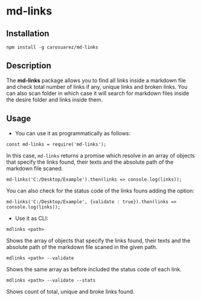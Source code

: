 # md-links

## Installation

`npm install -g carosuarez/md-links`

## Description

The **md-links** package allows you to find all links inside a markdown file and check total number of links if any, unique links and broken links. You can also scan folder in which case it will search for markdown files inside the desire folder and links inside them. 

## Usage

* You can use it as programmatically as follows:

```
const md-links = require('md-links');
```

In this case, `md-links` returns a promise which resolve in an array of objects that specify the links found, their texts and the absolute path of the markdown file scaned. 

```
md-links('C:/Desktop/Example').then(links => console.log(links));
```

You can also check for the status code of the links founs adding the option:


```
md-links('C:/Desktop/Example', {validate : true}).then(links => console.log(links));
```



* Use it as CLI:

`mdlinks <path>`

Shows the array of objects that specify the links found, their texts and the absolute path of the markdown file scaned in the given path. 


`mdlinks <path> --validate`

Shows the same array as before included the status code of each link.

`mdlinks <path> --validate --stats`

Shows count of total, unique and broke links found.



